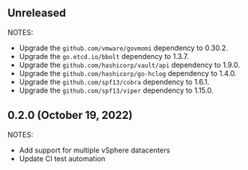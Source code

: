 ## Unreleased

NOTES:

* Upgrade the `github.com/vmware/govmomi` dependency to 0.30.2.
* Upgrade the `go.etcd.io/bbolt` dependency to 1.3.7.
* Upgrade the `github.com/hashicorp/vault/api` dependency to 1.9.0.
* Upgrade the `github.com/hashicorp/go-hclog` dependency to 1.4.0.
* Upgrade the `github.com/spf13/cobra` dependency to 1.6.1.
* Upgrade the `github.com/spf13/viper` dependency to 1.15.0.

## 0.2.0 (October 19, 2022)

NOTES:

* Add support for multiple vSphere datacenters
* Update CI test automation